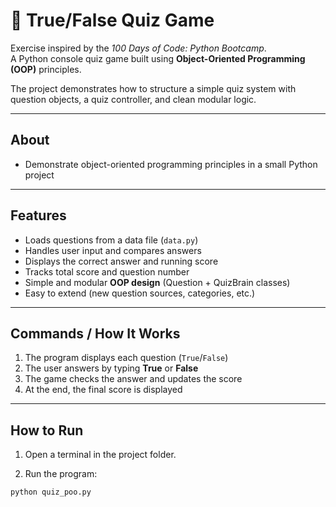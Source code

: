 # 🧠 True/False Quiz Game

Exercise inspired by the *100 Days of Code: Python Bootcamp*.  
A Python console quiz game built using **Object-Oriented Programming (OOP)** principles.

The project demonstrates how to structure a simple quiz system with question objects, a quiz controller, and clean modular logic.

---

## About
- Demonstrate object-oriented programming principles in a small Python project

---

## Features
- Loads questions from a data file (`data.py`)
- Handles user input and compares answers
- Displays the correct answer and running score
- Tracks total score and question number
- Simple and modular **OOP design** (Question + QuizBrain classes)
- Easy to extend (new question sources, categories, etc.)

---

## Commands / How It Works
1. The program displays each question (`True`/`False`)
2. The user answers by typing **True** or **False**
3. The game checks the answer and updates the score
4. At the end, the final score is displayed

---

## How to Run

1. Open a terminal in the project folder.

2. Run the program:
```bash
python quiz_poo.py
```